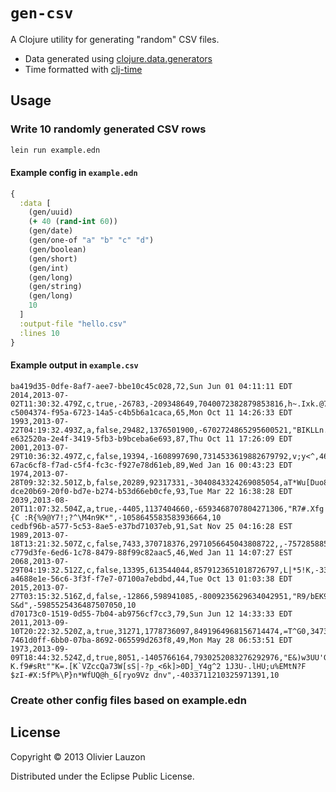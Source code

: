 `gen-csv`
=========

A Clojure utility for generating "random" CSV files.

  * Data generated using [clojure.data.generators](https://github.com/clojure/data.generators)
  * Time formatted with [clj-time](https://github.com/clj-time/clj-time)

Usage
-----

### Write 10 randomly generated CSV rows


```bash
lein run example.edn
```

#### Example config in `example.edn`

```clojure
{
  :data [
    (gen/uuid)
    (+ 40 (rand-int 60))
    (gen/date)
    (gen/one-of "a" "b" "c" "d")
    (gen/boolean)
    (gen/short)
    (gen/int)
    (gen/long)
    (gen/string)
    (gen/long)
    10
  ]
  :output-file "hello.csv"
  :lines 10
}
```

#### Example output in `example.csv`

```csv
ba419d35-0dfe-8af7-aee7-bbe10c45c028,72,Sun Jun 01 04:11:11 EDT 2014,2013-07-02T11:30:32.479Z,c,true,-26783,-209348649,7040072382879853816,h~.Ixk.@7B/:]'(k>2,204137701428793873,10
c5004374-f95a-6723-14a5-c4b5b6a1caca,65,Mon Oct 11 14:26:33 EDT 1993,2013-07-22T04:19:32.493Z,a,false,29482,1376501900,-6702724865295600521,"BIKLLn.oK:21rNG\b=VCrlZCbv2l[L=S\+O""#M^EyD]itX|'i",5143363558960181380,10
e632520a-2e4f-3419-5fb3-b9bceba6e693,87,Thu Oct 11 17:26:09 EDT 2001,2013-07-29T10:36:32.497Z,c,false,19394,-1608997690,7314533619882679792,v;y<^,4683776719285265827,10
67ac6cf8-f7ad-c5f4-fc3c-f927e78d61eb,89,Wed Jan 16 00:43:23 EDT 1974,2013-07-28T09:32:32.501Z,b,false,20289,92317331,-3040843324269085054,aT*Wu[Duo8{EV8n^ZNBfq@hdPi,6937585892084774728,10
dce20b69-20f0-bd7e-b274-b53d66eb0cfe,93,Tue Mar 22 16:38:28 EDT 2039,2013-08-20T11:07:32.504Z,a,true,-4405,1137404660,-6593468707804271306,"R7#.Xfg|u[JQEK1aIK,.{C :R{%9@Y7!;?^\M4n9K*",-1058645583583936664,10
cedbf96b-a577-5c53-8ae5-e37bd71037eb,91,Sat Nov 25 04:16:28 EST 1989,2013-07-18T13:21:32.507Z,c,false,7433,370718376,2971056645043808722,,-7572858850093070837,10
c779d3fe-6ed6-1c78-8479-88f99c82aac5,46,Wed Jan 11 14:07:27 EST 2068,2013-07-29T04:19:32.512Z,c,false,13395,613544044,8579123651018726797,L|*5!K,-3324884956682660132,10
a4688e1e-56c6-3f3f-f7e7-07100a7ebdbd,44,Tue Oct 13 01:03:38 EDT 2015,2013-07-27T03:15:32.516Z,d,false,-12866,598941085,-8009235629634042951,"R9/bEK9MGW/8P7\@^m}Pz9]yXf,a-S&d",-5985525436487507050,10
d70173c0-1519-0d55-7b04-ab9756cf7cc3,79,Sun Jun 12 14:33:33 EDT 2011,2013-09-10T20:22:32.520Z,a,true,31271,1778736097,8491964968156714474,=T^G0,3473164520662945660,10
7461d0ff-6bb0-07ba-8692-065599d263f8,49,Mon May 28 06:53:51 EDT 1973,2013-09-09T18:44:32.524Z,d,true,8051,-1405766164,7930252083276292976,"E&)w3UU'GU)Zw#1~f&>\e""mDpPm}T!.,`awFsx-K.f9#sRt""K=.[K`VZccQa73W[sS|-?p_<6k]>0D]_Y4g^2 1J3U-.lHU;u%EMtN?F $zI-#X:5fP%\P}n*WfUQ@h_6[ryo9Vz dnv",-4033711210325971391,10
```


### Create other config files based on example.edn

License
-------

Copyright © 2013 Olivier Lauzon

Distributed under the Eclipse Public License.
